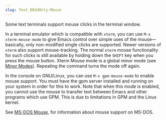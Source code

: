 ```yaml
---
slug: Text_002dOnly-Mouse
---
```


Some text terminals support mouse clicks in the terminal window.

In a terminal emulator which is compatible with `xterm`, you can use `M-x xterm-mouse-mode` to give Emacs control over simple uses of the mouse—basically, only non-modified single clicks are supported. Newer versions of `xterm` also support mouse-tracking. The normal `xterm` mouse functionality for such clicks is still available by holding down the `SHIFT` key when you press the mouse button. Xterm Mouse mode is a global minor mode (see [Minor Modes](Minor-Modes)). Repeating the command turns the mode off again.

In the console on GNU/Linux, you can use `M-x gpm-mouse-mode` to enable mouse support. You must have the gpm server installed and running on your system in order for this to work. Note that when this mode is enabled, you cannot use the mouse to transfer text between Emacs and other programs which use GPM. This is due to limitations in GPM and the Linux kernel.

See [MS-DOS Mouse](MS_002dDOS-Mouse), for information about mouse support on MS-DOS.
